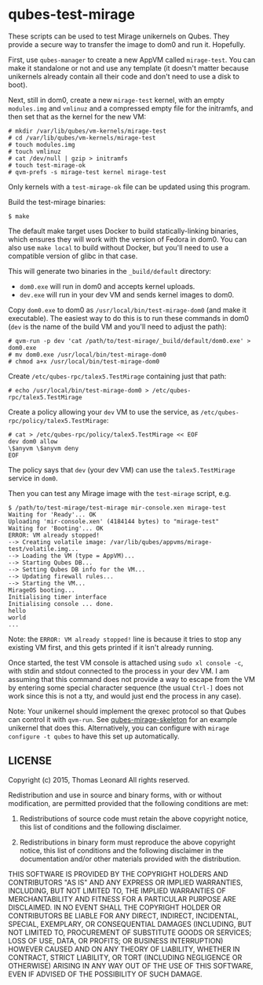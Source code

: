 qubes-test-mirage
=================

These scripts can be used to test Mirage unikernels on Qubes. They
provide a secure way to transfer the image to dom0 and run it. Hopefully.

First, use `qubes-manager` to create a new AppVM called `mirage-test`.
You can make it standalone or not and use any template (it doesn't matter
because unikernels already contain all their code and don't need to use a disk
to boot).

Next, still in dom0, create a new `mirage-test` kernel, with an empty `modules.img` and `vmlinuz` and a compressed empty file for the initramfs, and then set that as the kernel for the new VM:

    # mkdir /var/lib/qubes/vm-kernels/mirage-test
    # cd /var/lib/qubes/vm-kernels/mirage-test
    # touch modules.img
    # touch vmlinuz
    # cat /dev/null | gzip > initramfs
    # touch test-mirage-ok
    # qvm-prefs -s mirage-test kernel mirage-test

Only kernels with a `test-mirage-ok` file can be updated using this program.

Build the test-mirage binaries:

    $ make

The default make target uses Docker to build statically-linking binaries, which ensures
they will work with the version of Fedora in dom0. You can also use `make local` to build
without Docker, but you'll need to use a compatible version of glibc in that case.

This will generate two binaries in the `_build/default` directory:

- `dom0.exe` will run in dom0 and accepts kernel uploads.
- `dev.exe` will run in your dev VM and sends kernel images to dom0.

Copy `dom0.exe` to dom0 as `/usr/local/bin/test-mirage-dom0` (and make it executable).
The easiest way to do this is to run these commands in dom0 (`dev` is the name of the build VM
and you'll need to adjust the path):

    # qvm-run -p dev 'cat /path/to/test-mirage/_build/default/dom0.exe' > dom0.exe
    # mv dom0.exe /usr/local/bin/test-mirage-dom0
    # chmod a+x /usr/local/bin/test-mirage-dom0

Create `/etc/qubes-rpc/talex5.TestMirage` containing just that path:

    # echo /usr/local/bin/test-mirage-dom0 > /etc/qubes-rpc/talex5.TestMirage

Create a policy allowing your `dev` VM to use the service, as `/etc/qubes-rpc/policy/talex5.TestMirage`:

    # cat > /etc/qubes-rpc/policy/talex5.TestMirage << EOF
    dev dom0 allow
    \$anyvm	\$anyvm	deny
    EOF

The policy says that `dev` (your dev VM) can use the `talex5.TestMirage` service in `dom0`.

Then you can test any Mirage image with the `test-mirage` script, e.g.

    $ /path/to/test-mirage/test-mirage mir-console.xen mirage-test
    Waiting for 'Ready'... OK
    Uploading 'mir-console.xen' (4184144 bytes) to "mirage-test"
    Waiting for 'Booting'... OK
    ERROR: VM already stopped!
    --> Creating volatile image: /var/lib/qubes/appvms/mirage-test/volatile.img...
    --> Loading the VM (type = AppVM)...
    --> Starting Qubes DB...
    --> Setting Qubes DB info for the VM...
    --> Updating firewall rules...
    --> Starting the VM...
    MirageOS booting...
    Initialising timer interface
    Initialising console ... done.
    hello
    world
    ...

Note: the `ERROR: VM already stopped!` line is because it tries to stop any existing VM first, and this gets printed if it isn't already running.

Once started, the test VM console is attached using `sudo xl console -c`, with stdin and stdout connected to the process in your dev VM.
I am assuming that this command does not provide a way to escape from the VM by entering some special character sequence (the usual `Ctrl-]` does not work since this is not a tty, and would just end the process in any case).

Note: Your unikernel should implement the qrexec protocol so that Qubes can control it with `qvm-run`. See [qubes-mirage-skeleton][] for an example unikernel that does this. Alternatively, you can configure with `mirage configure -t qubes` to have this set up automatically.


LICENSE
-------

Copyright (c) 2015, Thomas Leonard
All rights reserved.

Redistribution and use in source and binary forms, with or without modification, are permitted provided that the following conditions are met:

1. Redistributions of source code must retain the above copyright notice, this list of conditions and the following disclaimer.

2. Redistributions in binary form must reproduce the above copyright notice, this list of conditions and the following disclaimer in the documentation and/or other materials provided with the distribution.

THIS SOFTWARE IS PROVIDED BY THE COPYRIGHT HOLDERS AND CONTRIBUTORS "AS IS" AND ANY EXPRESS OR IMPLIED WARRANTIES, INCLUDING, BUT NOT LIMITED TO, THE IMPLIED WARRANTIES OF MERCHANTABILITY AND FITNESS FOR A PARTICULAR PURPOSE ARE DISCLAIMED. IN NO EVENT SHALL THE COPYRIGHT HOLDER OR CONTRIBUTORS BE LIABLE FOR ANY DIRECT, INDIRECT, INCIDENTAL, SPECIAL, EXEMPLARY, OR CONSEQUENTIAL DAMAGES (INCLUDING, BUT NOT LIMITED TO, PROCUREMENT OF SUBSTITUTE GOODS OR SERVICES; LOSS OF USE, DATA, OR PROFITS; OR BUSINESS INTERRUPTION) HOWEVER CAUSED AND ON ANY THEORY OF LIABILITY, WHETHER IN CONTRACT, STRICT LIABILITY, OR TORT (INCLUDING NEGLIGENCE OR OTHERWISE) ARISING IN ANY WAY OUT OF THE USE OF THIS SOFTWARE, EVEN IF ADVISED OF THE POSSIBILITY OF SUCH DAMAGE.

[qubes-mirage-skeleton]: https://github.com/talex5/qubes-mirage-skeleton
